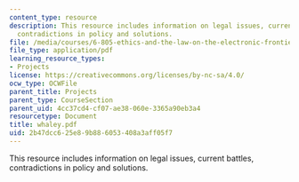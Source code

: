 ```yaml
---
content_type: resource
description: This resource includes information on legal issues, current battles,
  contradictions in policy and solutions.
file: /media/courses/6-805-ethics-and-the-law-on-the-electronic-frontier-fall-2005/2b47dcc625e89b886053408a3aff05f7_whaley.pdf
file_type: application/pdf
learning_resource_types:
- Projects
license: https://creativecommons.org/licenses/by-nc-sa/4.0/
ocw_type: OCWFile
parent_title: Projects
parent_type: CourseSection
parent_uid: 4cc37cd4-cf07-ae38-060e-3365a90eb3a4
resourcetype: Document
title: whaley.pdf
uid: 2b47dcc6-25e8-9b88-6053-408a3aff05f7
---
```

This resource includes information on legal issues, current battles, contradictions in policy and solutions.